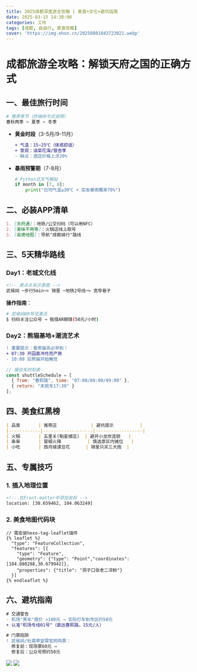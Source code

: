 ```yaml
---
title: 2025成都深度游全攻略 | 美食+文化+避坑指南
date: 2025-03-15 14:30:00
categories: 工作
tags: [成都, 自由行, 美食攻略]
cover: 'https://img.ehon.cn/20250801043723021.webp'
---
```


# 成都旅游全攻略：解锁天府之国的正确方式

## 一、最佳旅行时间
```bash
# 推荐季节（终端命令式说明）
春秋两季 > 夏季 > 冬季
```
- **黄金时段**（3-5月/9-11月）  
  ```diff
  + 气温：15~25℃（体感舒适）
  + 景观：油菜花海/银杏季
  - 缺点：酒店价格上浮20%
  ```
- **暴雨预警期**（7-8月）  
  ```python
  # Python式天气模拟
  if month in [7, 8]:
      print("日均气温≥30℃ + 突发暴雨概率70%")
  ```

## 二、必装APP清单
```markdown
1. [天府通]：地铁/公交扫码（可以用NFC）
2. [美味不用等]：火锅店线上取号
3. [高德地图]：导航"成都骑行"路线
```

## 三、5天精华路线

### Day1：老城文化线
```html
<!-- 景点关系示意图 -->
武侯祠 ─步行5min─> 锦里 ─地铁2号线─> 宽窄巷子
```
**操作指南**：
```bash
# 武侯祠AR导览激活
$ 扫码关注公众号 → 租借AR眼镜(50元/小时)
```

### Day2：熊猫基地+潮流艺术
```diff
! 重要提示：看熊猫务必早到！
+ 07:30 开园直冲月亮产房
- 10:00 后熊猫开始睡觉
```
```javascript
// 接驳车时刻表
const shuttleSchedule = [
  { from: "春熙路", time: "07:00/08:00/09:00" },
  { return: "末班车17:30" }
];
```

## 四、美食红黑榜
```markdown
| 品类       | 推荐店             | 避坑提示          |
|------------|-------------------|------------------|
| 火锅       | 五里关(魁星楼店)  | 避开小龙坎连锁   |
| 串串       | 冒椒火辣          | 慎选景区内摊位   |
| 小吃       | 西月城谭豆花      | 锦里只买三大炮  |
```

## 五、专属技巧
### 1. 插入地理位置
```html
<!-- 在Front-matter中添加坐标 -->
location: [30.659462, 104.063249]
```
### 2. 美食地图代码块
```leaflet
// 需安装hexo-tag-leaflet插件
{% leaflet %}
  "type": "FeatureCollection",
  "features": [{
    "type": "Feature",
    "geometry": {"type": "Point","coordinates": [104.080288,30.679942]},
    "properties": {"title": "洞子口张老二凉粉"}
  }]
{% endleaflet %}
```

## 六、避坑指南
```diff
# 交通警告
- 机场"黑车"报价 >100元 → 实际打车到市区约50元
+ 认准"机场专线01号"（直达春熙路，15元/人）

# 门票陷阱
! 武侯祠/杜甫草堂需官网购票：
  修复前：现场票60元 → 
  修复后：公众号预约50元
```

![](https://img.ehon.cn/20250801034721129.jpg)
![](https://img.ehon.cn/20250801034212514.jpg)

